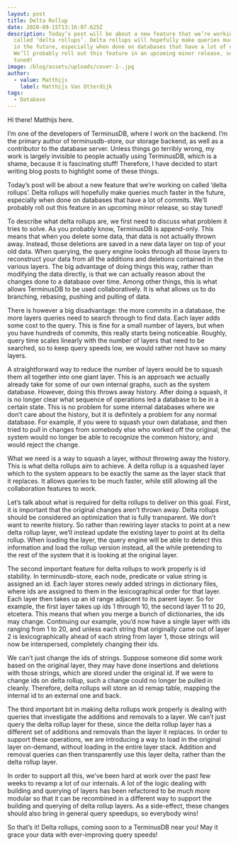 ```yaml
---
layout: post
title: Delta Rollup
date: 2020-09-15T13:16:07.625Z
description: Today’s post will be about a new feature that we’re working on
  called ‘delta rollups’. Delta rollups will hopefully make queries much faster
  in the future, especially when done on databases that have a lot of commits.
  We’ll probably roll out this feature in an upcoming minor release, so stay
  tuned!
image: /blog/assets/uploads/cover-1-.jpg
author:
  - value: Matthijs
    label: Matthijs Van Otterdijk
tags:
  - Database
---
```



Hi there! Matthijs here.

I’m one of the developers of TerminusDB, where I work on the backend. I’m the primary author of terminusdb-store, our storage backend, as well as a contributor to the database server. Unless things go terribly wrong, my work is largely invisible to people actually using TerminusDB, which is a shame, because it is fascinating stuff! Therefore, I have decided to start writing blog posts to highlight some of these things.

Today’s post will be about a new feature that we’re working on called ‘delta rollups’. Delta rollups will hopefully make queries much faster in the future, especially when done on databases that have a lot of commits. We’ll probably roll out this feature in an upcoming minor release, so stay tuned!

To describe what delta rollups are, we first need to discuss what problem it tries to solve. As you probably know, TerminusDB is append-only. This means that when you delete some data, that data is not actually thrown away. Instead, those deletions are saved in a new data layer on top of your old data. When querying, the query engine looks through all those layers to reconstruct your data from all the additions and deletions contained in the various layers. The big advantage of doing things this way, rather than modifying the data directly, is that we can actually reason about the changes done to a database over time. Among other things, this is what allows TerminusDB to be used collaboratively. It is what allows us to do branching, rebasing, pushing and pulling of data.

There is however a big disadvantage: the more commits in a database, the more layers queries need to search through to find data. Each layer adds some cost to the query. This is fine for a small number of layers, but when you have hundreds of commits, this really starts being noticeable. Roughly, query time scales linearly with the number of layers that need to be searched, so to keep query speeds low, we would rather not have so many layers.

A straightforward way to reduce the number of layers would be to squash them all together into one giant layer. This is an approach we actually already take for some of our own internal graphs, such as the system database. However, doing this throws away history. After doing a squash, it is no longer clear what sequence of operations led a database to be in a certain state. This is no problem for some internal databases where we don’t care about the history, but it is definitely a problem for any normal database. For example, if you were to squash your own database, and then tried to pull in changes from somebody else who worked off the original, the system would no longer be able to recognize the common history, and would reject the change.

What we need is a way to squash a layer, without throwing away the history. This is what delta rollups aim to achieve. A delta rollup is a squashed layer which to the system appears to be exactly the same as the layer stack that it replaces. It allows queries to be much faster, while still allowing all the collaboration features to work.

Let’s talk about what is required for delta rollups to deliver on this goal. First, it is important that the original changes aren’t thrown away. Delta rollups should be considered an optimization that is fully transparent. We don’t want to rewrite history. So rather than rewiring layer stacks to point at a new delta rollup layer, we’ll instead update the existing layer to point at its delta rollup. When loading the layer, the query engine will be able to detect this information and load the rollup version instead, all the while pretending to the rest of the system that it is looking at the original layer.

The second important feature for delta rollups to work properly is id stability. In terminusdb-store, each node, predicate or value string is assigned an id. Each layer stores newly added strings in dictionary files, where ids are assigned to them in the lexicographical order for that layer. Each layer then takes up an id range adjacent to its parent layer. So for example, the first layer takes up ids 1 through 10, the second layer 11 to 20, etcetera. This means that when you merge a bunch of dictionaries, the ids may change. Continuing our example, you’d now have a single layer with ids ranging from 1 to 20, and unless each string that originally came out of layer 2 is lexicographically ahead of each string from layer 1, those strings will now be interspersed, completely changing their ids.

We can’t just change the ids of strings. Suppose someone did some work based on the original layer, they may have done insertions and deletions with those strings, which are stored under the original id. If we were to change ids on delta rollup, such a change could no longer be pulled in cleanly. Therefore, delta rollups will store an id remap table, mapping the internal id to an external one and back.

The third important bit in making delta rollups work properly is dealing with queries that investigate the additions and removals to a layer. We can’t just query the delta rollup layer for these, since the delta rollup layer has a different set of additions and removals than the layer it replaces. In order to support these operations, we are introducing a way to load in the original layer on-demand, without loading in the entire layer stack. Addition and removal queries can then transparently use this layer delta, rather than the delta rollup layer.

In order to support all this, we’ve been hard at work over the past few weeks to revamp a lot of our internals. A lot of the logic dealing with building and querying of layers has been refactored to be much more modular so that it can be recombined in a different way to support the building and querying of delta rollup layers. As a side-effect, these changes should also bring in general query speedups, so everybody wins!

So that’s it! Delta rollups, coming soon to a TerminusDB near you! May it grace your data with ever-improving query speeds!